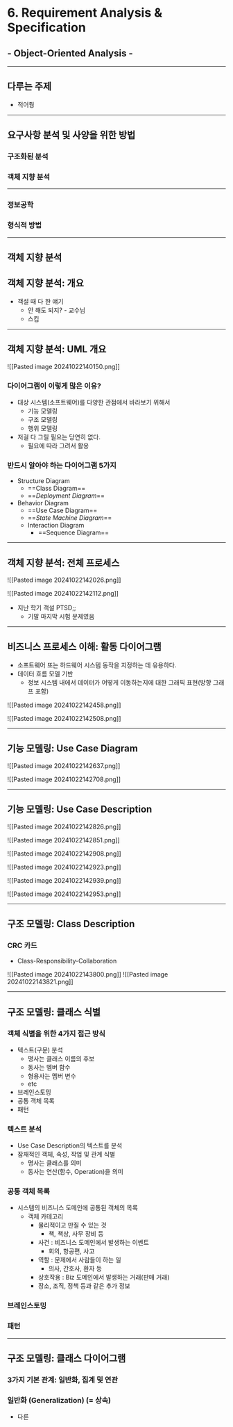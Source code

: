# 6. Requirement Analysis & Specification 
## - Object-Oriented Analysis -

---
## 다루는 주제
- 적어줭

---
## 요구사항 분석 및 사양을 위한 방법
### 구조화된 분석
### 객체 지향 분석
---
### 정보공학
### 형식적 방법

---
## **객체 지향 분석**
## 객체 지향 분석: 개요
- 객설 때 다 한 얘기
	- 안 해도 되지? - 교수님
	- 스킵

---
## 객체 지향 분석: UML 개요
![[Pasted image 20241022140150.png]]

### 다이어그램이 이렇게 많은 이유?
- 대상 시스템(소프트웨어)를 다양한 관점에서 바라보기 위해서
	- 기능 모델링
	- 구조 모델링
	- 행위 모델링
- 저걸 다 그릴 필요는 당연히 없다.
	- 필요에 따라 그려서 활용

### 반드시 알아야 하는 다이어그램 5가지
- Structure Diagram
	- ==Class Diagram==
	- ==*Deployment Diagram*==
- Behavior Diagram
	- ==Use Case Diagram==
	- ==*State Machine Diagram*==
	- Interaction Diagram
		- ==Sequence Diagram==

---
## 객체 지향 분석: 전체 프로세스
![[Pasted image 20241022142026.png]]

![[Pasted image 20241022142112.png]]

- 지난 학기 객설 PTSD;;
	- 기말 마지막 시험 문제였음

---
## 비즈니스 프로세스 이해: 활동 다이어그램
- 소프트웨어 또는 하드웨어 시스템 동작을 지정하는 데 유용하다.
- 데이터 흐름 모델 기반
	- 정보 시스템 내에서 데이터가 어떻게 이동하는지에 대한 그래픽 표현(방향 그래프 포함)

![[Pasted image 20241022142458.png]]

![[Pasted image 20241022142508.png]]

---
## 기능 모델링: Use Case Diagram
![[Pasted image 20241022142637.png]]

![[Pasted image 20241022142708.png]]

---
## 기능 모델링: Use Case Description
![[Pasted image 20241022142826.png]]

![[Pasted image 20241022142851.png]]


![[Pasted image 20241022142908.png]]

![[Pasted image 20241022142923.png]]


![[Pasted image 20241022142939.png]]

![[Pasted image 20241022142953.png]]

---
## 구조 모델링: Class Description
### CRC 카드
- Class-Responsibility-Collaboration

![[Pasted image 20241022143800.png]]
![[Pasted image 20241022143821.png]]

---
## 구조 모델링: 클래스 식별
### 객체 식별을 위한 4가지 접근 방식
- 텍스트(구문) 분석
	- 명사는 클래스 이름의 후보
	- 동사는 멤버 함수
	- 형용사는 멤버 변수
	- etc
- 브레인스토밍
- 공통 객체 목록
- 패턴

### 텍스트 분석
- Use Case Description의 텍스트를 분석
- 잠재적인 객체, 속성, 작업 및 관계 식별
	- 명사는 클래스를 의미
	- 동사는 연산(함수, Operation)을 의미

### 공통 객체 목록
- 시스템의 비즈니스 도메인에 공통된 객체의 목록 
	- 객체 카테고리 
		- 물리적이고 만질 수 있는 것
			- 책, 책상, 사무 장비 등
		- 사건 : 비즈니스 도메인에서 발생하는 이벤트
			- 회의, 항공편, 사고
		- 역할 : 문제에서 사람들이 하는 일
			- 의사, 간호사, 환자 등
		- 상호작용 : Biz 도메인에서 발생하는 거래(판매 거래)
		- 장소, 조직, 정책 등과 같은 추가 정보

### 브레인스토밍
### 패턴

---
## 구조 모델링: 클래스 다이어그램
### 3가지 기본 관계: 일반화, 집계 및 연관
### 일반화 (Generalization) (= 상속)
- 다른

